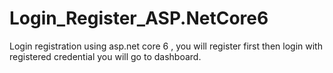 # Login_Register_ASP.NetCore6
Login registration using asp.net core 6 , you will register first then login with registered credential you will go to dashboard.
